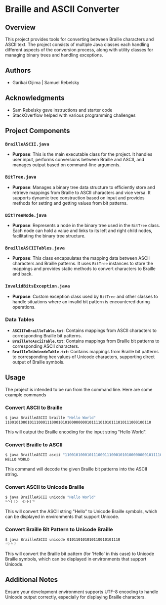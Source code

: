 # Braille and ASCII Converter

## Overview

This project provides tools for converting between Braille characters and ASCII text. The project consists of multiple Java classes each handling different aspects of the conversion process, along with utility classes for managing binary trees and handling exceptions.

## Authors

- Garikai Gijima | Samuel Rebelsky

## Acknowledgments

- Sam Rebelsky gave instructions and starter code
- StackOverflow helped with various programming challenges

## Project Components

### `BrailleASCII.java`
- **Purpose**: This is the main executable class for the project. It handles user input, performs conversions between Braille and ASCII, and manages output based on command-line arguments.

### `BitTree.java`
- **Purpose**: Manages a binary tree data structure to efficiently store and retrieve mappings from Braille to ASCII characters and vice versa. It supports dynamic tree construction based on input and provides methods for setting and getting values from bit patterns.

### `BitTreeNode.java`
- **Purpose**: Represents a node in the binary tree used in the `BitTree` class. Each node can hold a value and links to its left and right child nodes, facilitating the binary tree structure.

### `BrailleASCIITables.java`
- **Purpose**: This class encapsulates the mapping data between ASCII characters and Braille patterns. It uses `BitTree` instances to store the mappings and provides static methods to convert characters to Braille and back.

### `InvalidBitsException.java`
- **Purpose**: Custom exception class used by `BitTree` and other classes to handle situations where an invalid bit pattern is encountered during operations.

### Data Tables
- **`ASCIIToBrailleTable.txt`**: Contains mappings from ASCII characters to corresponding Braille bit patterns.
- **`BrailleToAsciiTable.txt`**: Contains mappings from Braille bit patterns to corresponding ASCII characters.
- **`BrailleToUnicodeTable.txt`**: Contains mappings from Braille bit patterns to corresponding hex values of Unicode characters, supporting direct output of Braille symbols.

## Usage

The project is intended to be run from the command line. Here are some example commands

### Convert ASCII to Braille
```bash
$ java BrailleASCII braille "Hello World"
110010100010111000111000101010000000010111101010111010111000100110
```
This will output the Braille encoding for the input string "Hello World".

### Convert Braille to ASCII
```bash
$ java BrailleASCII ascii "110010100010111000111000101010000000010111101010111010111000100110"
HELLO WORLD
```
This command will decode the given Braille bit patterns into the ASCII string.

### Convert ASCII to Unicode Braille
```bash
$ java BrailleASCII unicode "Hello World"
⠓⠑⠇⠇⠕⠀⠺⠕⠗⠇⠙
```
This will convert the ASCII string "Hello" to Unicode Braille symbols, which can be displayed in environments that support Unicode.

### Convert Braille Bit Pattern to Unicode Braille
```bash
$ java BrailleASCII unicode 010110101010110010101110
⠚⠕⠓⠝
```
This will convert the Braille bit pattern (for 'Hello' in this case) to Unicode Braille symbols, which can be displayed in environments that support Unicode.

## Additional Notes

Ensure your development environment supports UTF-8 encoding to handle Unicode output correctly, especially for displaying Braille characters.

